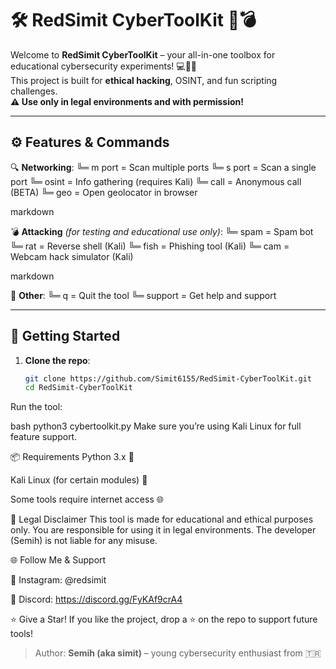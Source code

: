 # 🛠️ RedSimit CyberToolKit 🧠💣

Welcome to **RedSimit CyberToolKit** – your all-in-one toolbox for educational cybersecurity experiments! 💻🧑‍💻  
This project is built for **ethical hacking**, OSINT, and fun scripting challenges.  
**⚠️ Use only in legal environments and with permission!**

---

## ⚙️ Features & Commands

🔍 **Networking**:
╚═ m port = Scan multiple ports
╚═ s port = Scan a single port
╚═ osint = Info gathering (requires Kali)
╚═ call = Anonymous call (BETA)
╚═ geo = Open geolocator in browser

markdown

💣 **Attacking** *(for testing and educational use only)*:
╚═ spam = Spam bot
╚═ rat = Reverse shell (Kali)
╚═ fish = Phishing tool (Kali)
╚═ cam = Webcam hack simulator (Kali)

markdown

🔧 **Other**:
╚═ q = Quit the tool
╚═ support = Get help and support


---

## 🚀 Getting Started

1. **Clone the repo**:
   ```bash
   git clone https://github.com/Simit6155/RedSimit-CyberToolKit.git
   cd RedSimit-CyberToolKit
Run the tool:

bash
python3 cybertoolkit.py
Make sure you’re using Kali Linux for full feature support.

📦 Requirements
Python 3.x 🐍

Kali Linux (for certain modules) 🐲

Some tools require internet access 🌐

🧠 Legal Disclaimer
This tool is made for educational and ethical purposes only.
You are responsible for using it in legal environments.
The developer (Semih) is not liable for any misuse.

🌐 Follow Me & Support

📸 Instagram: @redsimit

💬 Discord: https://discord.gg/FyKAf9crA4

⭐ Give a Star!
If you like the project, drop a ⭐ on the repo to support future tools!
> Author: **Semih (aka simit)** – young cybersecurity enthusiast from 🇹🇷
